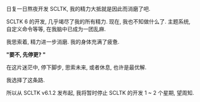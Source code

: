 日复一日熬夜开发 SCLTK, 我的精力大抵就是因此而消磨了吧.

SCLTK 6 的开发, 几乎竭尽了我的所有精力. 现在, 我也不知做什么了. 主题系统, 自定义命令等等, 在我脑中已成为一团乱麻.

我思索着, 精力进一步消磨. 我的身体充满了疲惫.

**"要不, 先停更? "**

在这片迷茫中, 停下脚步, 思索未来, 或者休息, 也许是最优解.

我选择了这条路.

所以从 SCLTK v6.1.2 发布起, 我将暂时停止 SCLTK 的开发 1 ~ 2 个星期, 望周知.